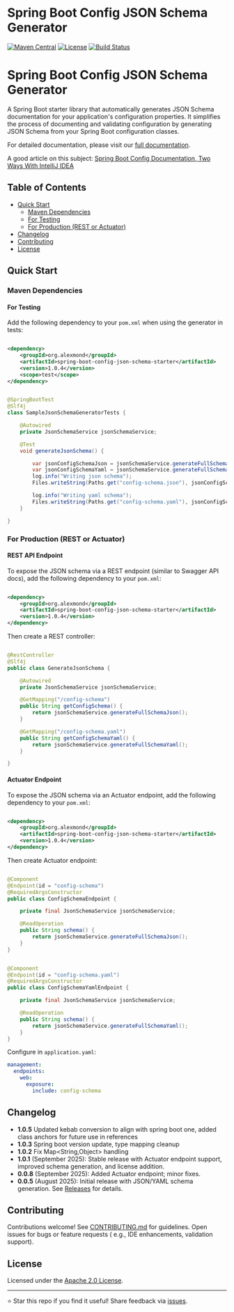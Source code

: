 # Spring Boot Config JSON Schema Generator

[![Maven Central](https://img.shields.io/maven-central/v/org.alexmond/spring-boot-config-json-schema-starter.svg?label=Maven%20Central)](https://search.maven.org/artifact/org.alexmond/spring-boot-config-json-schema-starter)
[![License](https://img.shields.io/badge/License-Apache%202.0-blue.svg)](LICENSE)
[![Build Status](https://img.shields.io/github/actions/workflow/status/alexmond/spring-boot-config-json-schema/maven.yml)](https://github.com/alexmond/spring-boot-config-json-schema/actions)

# Spring Boot Config JSON Schema Generator

A Spring Boot starter library that automatically generates JSON Schema documentation for your application's
configuration properties. It simplifies the process of documenting and validating configuration by generating JSON
Schema from your Spring Boot configuration classes.

For detailed documentation, please visit
our [full documentation](https://alexmond.github.io/spring-boot-config-json-schema-starter/current/index.html).

A good article on this
subject: [Spring Boot Config Documentation, Two Ways With IntelliJ IDEA](https://themightyprogrammer.dev/article/2ways-spring-configuration)

## Table of Contents

- [Quick Start](#quick-start)
    - [Maven Dependencies](#maven-dependencies)
    - [For Testing](#for-testing)
    - [For Production (REST or Actuator)](#for-production-rest-or-actuator)
- [Changelog](#changelog)
- [Contributing](#contributing)
- [License](#license)

## Quick Start

### Maven Dependencies

#### For Testing

Add the following dependency to your `pom.xml` when using the generator in tests:

```xml

<dependency>
    <groupId>org.alexmond</groupId>
    <artifactId>spring-boot-config-json-schema-starter</artifactId>
    <version>1.0.4</version>
    <scope>test</scope>
</dependency>
```

```java title=SampleJsonSchemaGeneratorTests.java

@SpringBootTest
@Slf4j
class SampleJsonSchemaGeneratorTests {

    @Autowired
    private JsonSchemaService jsonSchemaService;

    @Test
    void generateJsonSchema() {

        var jsonConfigSchemaJson = jsonSchemaService.generateFullSchemaJson();
        var jsonConfigSchemaYaml = jsonSchemaService.generateFullSchemaYaml();
        log.info("Writing json schema");
        Files.writeString(Paths.get("config-schema.json"), jsonConfigSchemaJson, StandardCharsets.UTF_8);

        log.info("Writing yaml schema");
        Files.writeString(Paths.get("config-schema.yaml"), jsonConfigSchemaYaml, StandardCharsets.UTF_8);
    }

}
```

### For Production (REST or Actuator)

#### REST API Endpoint

To expose the JSON schema via a REST endpoint (similar to Swagger API docs), add the following dependency to your
`pom.xml`:

```xml

<dependency>
    <groupId>org.alexmond</groupId>
    <artifactId>spring-boot-config-json-schema-starter</artifactId>
    <version>1.0.4</version>
</dependency>
```

Then create a REST controller:

```java title=GenerateJsonSchema.java

@RestController
@Slf4j
public class GenerateJsonSchema {

    @Autowired
    private JsonSchemaService jsonSchemaService;

    @GetMapping("/config-schema")
    public String getConfigSchema() {
        return jsonSchemaService.generateFullSchemaJson();
    }

    @GetMapping("/config-schema.yaml")
    public String getConfigSchemaYaml() {
        return jsonSchemaService.generateFullSchemaYaml();
    }

}
```

#### Actuator Endpoint

To expose the JSON schema via an Actuator endpoint, add the following dependency to your
`pom.xml`:

```xml

<dependency>
    <groupId>org.alexmond</groupId>
    <artifactId>spring-boot-config-json-schema-starter</artifactId>
    <version>1.0.4</version>
</dependency>
```

Then create Actuator endpoint:

```java title=ConfigSchemaEndpoint.java

@Component
@Endpoint(id = "config-schema")
@RequiredArgsConstructor
public class ConfigSchemaEndpoint {

    private final JsonSchemaService jsonSchemaService;

    @ReadOperation
    public String schema() {
        return jsonSchemaService.generateFullSchemaJson();
    }
}
```

```java title=ConfigSchemaYamlEndpoint.java

@Component
@Endpoint(id = "config-schema.yaml")
@RequiredArgsConstructor
public class ConfigSchemaYamlEndpoint {

    private final JsonSchemaService jsonSchemaService;

    @ReadOperation
    public String schema() {
        return jsonSchemaService.generateFullSchemaYaml();
    }
}
```

Configure in `application.yaml`:

```yaml
management:
  endpoints:
    web:
      exposure:
        include: config-schema
```

## Changelog
- **1.0.5** Updated kebab conversion to align with spring boot one, added class anchors for future use in references 
- **1.0.3** Spring boot version update, type mapping cleanup
- **1.0.2** Fix Map<String,Object> handling
- **1.0.1** (September 2025): Stable release with Actuator endpoint support, improved schema generation, and license
  addition.
- **0.0.8** (September 2025): Added Actuator endpoint; minor fixes.
- **0.0.5** (August 2025): Initial release with JSON/YAML schema generation.
  See [Releases](https://github.com/alexmond/spring-boot-config-json-schema/releases) for details.

## Contributing

Contributions welcome! See [CONTRIBUTING.md](CONTRIBUTING.md) for guidelines. Open issues for bugs or feature requests (
e.g., IDE enhancements, validation support).

## License

Licensed under the [Apache 2.0 License](LICENSE).

---

⭐ Star this repo if you find it useful! Share feedback
via [issues](https://github.com/alexmond/spring-boot-config-json-schema/issues).